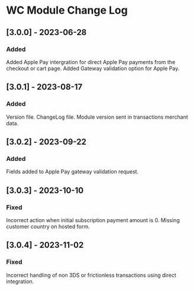# WC Module Change Log

## [3.0.0] - 2023-06-28

### Added

Added Apple Pay intergration for direct Apple Pay payments from the checkout or cart page.
Added Gateway validation option for Apple Pay.

## [3.0.1] - 2023-08-17

### Added

Version file.
ChangeLog file.
Module version sent in transactions merchant data.

## [3.0.2] - 2023-09-22

### Added

Fields added to Apple Pay gateway validation request.

## [3.0.3] - 2023-10-10

### Fixed

Incorrect action when initial subscription payment amount is 0.
Missing customer country on hosted form.

## [3.0.4] - 2023-11-02

### Fixed

Incorrect handling of non 3DS or frictionless transactions 
using direct integration.
